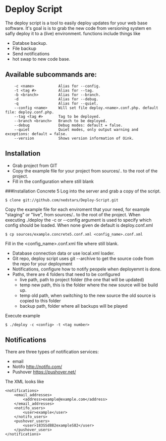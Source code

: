 Deploy Script
===================

The deploy script is a tool to easily deploy updates for your web base software.
It's goal is is to grab the new code from versioning system en safly deploy it to a (live) environment.
functions include things like
- Databse backup.
- File backup
- Send notifications
- hot swap to new code base. 


Available subcommands are:
----

  		-c <name>			Alias for --config.
  		-t <tag #>			Alias for --tag.
  		-b <branch>			Alias for --branch.
  		-d					Alias for --debug.
  		-q					Alias for --quiet.
  		--config <name>		Will set file deploy.<name>.conf.php. default file: deploy.conf.php.
  		--tag <tag #>		Tag to be deployed.
  		--branch <branch>	Branch to be deployed.
  		--debug				Debug modes: default = false.
  		--quiet				Quiet modes, only output warning and exceptions: default = false.
  		--version			Shows version information of Oink.

Installation
----
- Grab project from GIT
- Copy the example file for your project from sources/.. to the root of the project.
- Fill in the configuration where still blank


###Installation Concrete 5
Log into the server and grab a copy of the script.
	
	$ clone git://github.com/nedstars/Deploy-Script.git
	
Copy the example file for each enviroment that your need, for example "staging" or "live", from sources/.. to the root of the project.
When executing ./deploy the -c or --config argument is used to specify which config should be loaded.
When none given de default is deploy.conf.xml
	
	$ cp sources/example.concrete5.conf.xml <config_name>.conf.xml
	
Fill in the <config_name>.conf.xml file where still blank.

- Database connection data or use local.xml loader.
- Git repo, deploy script uses git --archive to get the source code from the repo for your deployment
- Notifications, configure how to notify peopele when deployemnt is done. 
- Paths, there are 4 folders that need to be configured
	- live path, path to project folder (the one that will be updated)
	- temp new path, this is the folder where the new source will be build up.
	- temp old path, when switching to the new source the old source is copied to this folder
	- backup path, folder where all backups will be played
	
Execute example
	
	$ ./deploy -c <config> -t <tag number> 
	
Notifications
----
There are three types of notification services:

- email
- Notifo http://notifo.com/
- Pushover https://pushover.net/

The XML looks like

	<notifications>
		<email_addresses>
			<address>example@example.com</address>
		</email_addresses>
		<notifo_users>
			<user>example</user>
		</notifo_users>
		<pushover_users>
			<user>183SSd882exampleS82</user>
		</pushover_users>
	</notifications>

